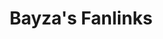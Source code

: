 ---
layout: fanlink_list
title: Bayza's Fanlinks
description: Bayza fanlinks for stream, buy or download music.
link: fanlinks

image: https://bayzamusic.com/images/logomt.jpg
image_secure: https://bayzamusic.com/images/logomt.jpg
background: https://bayzamusic.com/images/bg-fanlinks.jpg

dark: false
---
